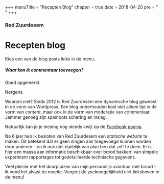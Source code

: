 +++
menuTitle = "Recepten Blog"
chapter = true
date = 2018-04-20
pre = "<i class='fa fa-quote-left'></i> "
+++


### Red Zuurdesem

# Recepten blog

Kies een van de blog posts links in de menu.

##### Waar kan ik commentaar toevoegen?

Goed opgemerkt. 

Nergens.

Waarom niet? Sinds 2012 is Red Zuurdesem een dynamische blog geweest in de vorm van Wordpress. Een blog onderhouden kost niet alleen tijd in de vorm van _content_, maar ook in de vorm van moderatie van commentaar. Jammer genoeg zijn spambots schering en inslag. 

Natuurlijk kan je je mening nog steeds kwijt op de [Facebook pagina][1].

Na 6 jaar heb ik besloten van Red Zuurdesem een _statische website_ te maken. Dit betekent dat er geen dingen aan toegevoegd kunnen worden door anderen - en ik ook niet dadelijk van plan ben dat zelf te doen. Er is hier een massa aan informatie beschikbaar over brood bakken: van simpele experiment rapportages tot gedetailleerde technische gegevens. 

Veel plezier met het doorpluizen van mijn persoonlijk avontuur met brood - ik vond het alvast de moeite. Vergeet de zoekmogelijkheid niet linksboven in de menu!

[1]: https://facebook.com/redzuurdesem/